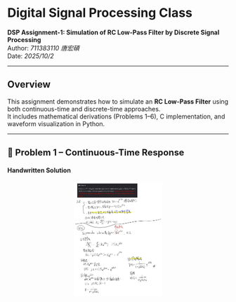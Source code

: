 #  Digital Signal Processing Class
**DSP Assignment-1: Simulation of RC Low-Pass Filter by Discrete Signal Processing**  
Author: *711383110 唐宏碩*  
Date: *2025/10/2*  

---

##  Overview
This assignment demonstrates how to simulate an **RC Low-Pass Filter** using both continuous-time and discrete-time approaches.  
It includes mathematical derivations (Problems 1–6), C implementation, and waveform visualization in Python.  

---

## <span style="font-size:20px;">📘 Problem 1 – Continuous-Time Response</span>

####  Handwritten Solution
<p align="center">
  <img src="./fig/problem1.jpg" alt="Problem 1 手寫稿" width=40%">
  <br>
</p>

